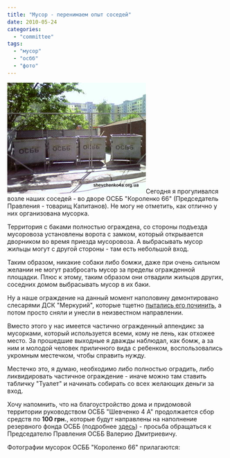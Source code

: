 ```yaml
---
title: "Мусор - перенимаем опыт соседей"
date: 2010-05-24
categories: 
  - "committee"
tags: 
  - "мусор"
  - "осбб"
  - "фото"
---
```


![Вывоз мусора ОСББ](/wp-content/uploads/2010/05/musor-osbb.jpg "Вывоз мусора ОСББ")Сегодня я прогуливался возле наших соседей - во дворе ОСББ "Короленко 66" (Председатель Правления - товарищ Капитанов). Не могу не отметить, как отлично у них организована мусорка.

Территория с баками полностью ограждена, со стороны подъезда мусоровоза установлены ворота с замком, который открывается дворником во время приезда мусоровоза. А выбрасывать мусор жильцы могут с другой стороны - там есть небольшой вход.

Таким образом, никакие собаки либо бомжи, даже при очень сильном желании не могут разбросать мусор за пределы огражденной площадки. Плюс к этому, таким образом они отвадили жильцов других, соседних домом выбрасывать мусор в их баки.

Ну а наше ограждение на данный момент наполовину демонтировано слесарями ДСК "Меркурий", которые тщетно [пытались его починить](http://shevchenko4a.brovary.org/dbk-merkuriy-vony-pratsyuyut/), а потом <!--more-->просто сняли и унесли в неизвестном направлении.

Вместо этого у нас имеется частично огражденный аппендикс за мусорками, который используется всеми, кому не лень, как отхожее место. За прошедшие выходные я дважды наблюдал, как бомж, а за ним и молодой человек приличного вида с ребенком, воспользовались укромным местечком, чтобы справить нужду.

Местечко это, я думаю, необходимо либо полностью оградить, либо ликвидировать частичное ограждение - иначе можно там ставить табличку "Туалет" и начинать собирать со всех желающих деньги за вход.

Хочу напомнить, что на благоустройство дома и придомовой территории руководством ОСББ "Шевченко 4 А" продолжается сбор средств по **100 грн.**, которые будут направлены на наполнение резервного фонда ОСББ (подробнее [здесь](http://shevchenko4a.brovary.org/osbb-nashy-pervie-shagi/)) - просьба обращаться к Председателю Правления ОСББ Валерию Дмитриевичу.

Фотографии мусорок ОСББ "Короленко 66" прилагаются:

<script type="text/javascript">$(document).ready(function() { $("#containerMusor").pwi({ username: 'shevchenko4a.brovary.org', mode: 'album', album: 'MusorPerenimaemOpytSosedey', thumbSize: 144, showAlbumDescription: false, showPhotoDate: false }) });</script>
